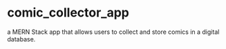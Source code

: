 # comic_collector_app
a MERN Stack app that allows users to collect and store comics in a digital database. 
